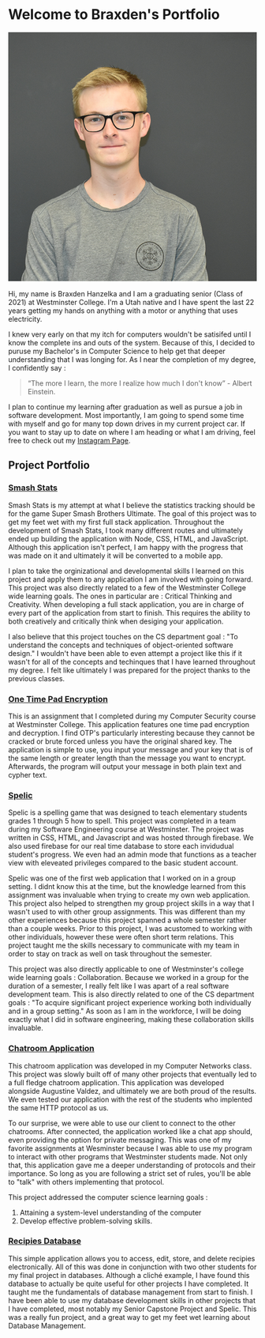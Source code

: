 # Welcome to Braxden's Portfolio

![Me](/Braxden%20Hanzelka.jpg)

Hi, my name is Braxden Hanzelka and I am a graduating senior (Class of 2021) at Westminster College.  I'm a Utah native and I have spent the last 22 years getting my hands on anything with a motor or anything that uses electricity.  

I knew very early on that my itch for computers wouldn't be satisifed until I know the complete ins and outs of the system.  Because of this, I decided to puruse my Bachelor's in Computer Science to help get that deeper understanding that I was longing for.  As I near the completion of my degree, I confidently say : 
>“The more I learn, 
>the more I realize 
>how much I don't know” - Albert Einstein.

I plan to continue my learning after graduation as well as pursue a job in software development.  Most importantly, I am going to spend some time with myself and go for many top down drives in my current project car.  If you want to stay up to date on where I am heading or what I am driving, feel free to check out my [Instagram Page](https://www.instagram.com/braxdenhanzelka/). 

## Project Portfolio

### [Smash Stats](https://github.com/bhanzelka/Smash-Stats)

Smash Stats is my attempt at what I believe the statistics tracking should be for the game Super Smash Brothers Ultimate. The goal of this project was to get my feet wet with my first full stack application.  Throughout the development of Smash Stats, I took many different routes and ultimately ended up building the application with Node, CSS, HTML, and JavaScript.  Although this application isn't perfect, I am happy with the progress that was made on it and ultimately it will be converted to a mobile app.

I plan to take  the orginizational and developmental skills I learned on this project and apply them to any application I am involved with going forward.  This project was also directly related to a few of the Westminster College wide learning goals.  The ones in particular are : Critical Thinking and Creativity.  When developing a full stack application, you are in charge of every part of the application from start to finish.  This requires the ability to both creatively and critically think when desiging your application.

I also believe that this project touches on the CS department goal : "To understand the concepts and techniques of object-oriented software design."  I wouldn't have been able to even attempt a project like this if it wasn't for all of the concepts and techinques that I have learned throughout my degree.  I felt like ultimately I was prepared for the project thanks to the previous classes. 

### [One Time Pad Encryption](https://github.com/bhanzelka/CMPTsecurityHW3) 

This is an assignment that I completed during my Computer Security course at Westminster College.  This application features one time pad encryption and decryption.  I find OTP's particularly interesting because they cannot be cracked or brute forced unless you have the original shared key.  The application is simple to use, you input your message and your key that is of the same length or greater length than the message you want to encrypt.  Afterwards, the program will output your message in both plain text and cypher text.  

### [Spelic](https://github.com/BernardKintzing/Spelic) 

Spelic is a spelling game that was designed to teach elementary students grades 1 through 5 how to spell.  This project was completed in a team during my Software Engineering course at Westminster.  The project was written in CSS, HTML, and Javascript and was hosted through firebase.   We also used firebase for our real time database to store each invidudual student's progress.  We even had an admin mode that functions as a teacher view with eleveated privileges compared to the basic student account.

Spelic was one of the first web application that I worked on in a group setting.  I didnt know this at the time, but the knowledge learned from this assignment was invaluable when trying to create my own web application.  This project also helped to strengthen my group project skills in a way that I wasn't used to with other group assignments.  This was different than my other experiences because this project spanned a whole semester rather than a couple weeks.  Prior to this project, I was acustomed to working with other individuals, however these were often short term relations.  This project taught me the skills necessary to communicate with my team in order to stay on track as well on task throughout the semester.

This project was also directly applicable to one of Westminster's college wide learning goals : Collaboration.  Because we worked in a group for the duration of a semester, I really felt like I was apart of a real software development team.  This is also directly related to one of the CS department goals : "To acquire significant project experience working both individually and in a group setting."  As soon as I am in the workforce, I will be doing exactly what I did in software engineering, making these collaboration skills invaluable.

### [Chatroom Application](https://github.com/bhanzelka/Chatroom-Application)

This chatroom application was developed in my Computer Networks class.  This project was slowly built off of many other projects that eventually led to a full fledge chatroom application.  This application was developed alongside Augustine Valdez, and ultimately we are both proud of the results.  We even tested our application with the rest of the students who implented the same HTTP protocol as us.  

To our surprise, we were able to use our client to connect to the other chatrooms.  After connected, the application worked like a chat app should, even providing the option for private messaging.  This was one of my favorite assignments at Wesminster because I was able to use my program to interact with other programs that Westminster students made.  Not only that, this application gave me a deeper understanding of protocols and their importance.  So long as you are following a strict set of rules, you'll be able to "talk" with others implementing that protocol.

This project addressed the computer science learning goals : 
1. Attaining a system-level understanding of the computer
2. Develop effective problem-solving skills. 

### [Recipies Database](https://github.com/bhanzelka/Recipes)

This simple application allows you to access, edit, store, and delete recipies electronically.  All of this was done in conjunction with two other students for my final project in databases.  Although a cliché example, I have found this database to actually be quite useful for other projects I have completed.  It taught me the fundamentals of database management from start to finish.  I have been able to use my database development skills in other projects that I have completed, most notably my Senior Capstone Project and Spelic.  This was a really fun project, and a great way to get my feet wet learning about Database Management. 
